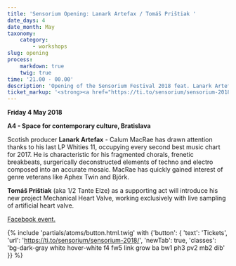 ```yaml
---
title: 'Sensorium Opening: Lanark Artefax / Tomáš Prištiak '
date_days: 4
date_month: May
taxonomy:
    category:
        - workshops
slug: opening
process:
    markdown: true
    twig: true
time: '21.00 - 00.00'
description: 'Opening of the Sensorium Festival 2018 feat. Lanark Artefax (SCT) and Tomáš Prištiak (SK) at A4.'
ticket_markup: '<strong><a href="https://ti.to/sensorium/sensorium-2018"_blank">Tickets</a></strong>'
---
```


**Friday 4 May 2018**

**A4 - Space for contemporary culture, Bratislava**

Scotish producer **Lanark Artefax** - Calum MacRae has drawn attention thanks to his last LP Whities 11, occupying every second best music chart for 2017. He is characteristic for his fragmented chorals, frenetic breakbeats, surgerically deconstructed elements of techno and electro composed into an accurate mosaic. MacRae has quickly gained interest of genre veterans like Aphex Twin and Björk.


**Tomáš Prištiak** (aka 1/2 Tante Elze) as a supporting act will introduce his new project Mechanical Heart Valve, working exclusively with live sampling of artificial heart valve.

[Facebook event.](https://facebook.com/events/422344588215896/)

{% include 'partials/atoms/button.html.twig' with {'button': {
    'text': 'Tickets',
    'url': 'https://ti.to/sensorium/sensorium-2018/',
    'newTab': true,
    'classes': 'bg-dark-gray white hover-white f4 fw5 link grow ba bw1 ph3 pv2 mb2 dib'
}} %}